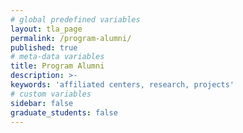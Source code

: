 ```yaml
---
# global predefined variables
layout: tla_page
permalink: /program-alumni/
published: true
# meta-data variables
title: Program Alumni
description: >-
keywords: 'affiliated centers, research, projects'
# custom variables
sidebar: false
graduate_students: false
---
```

